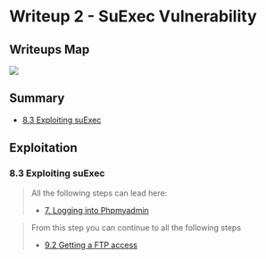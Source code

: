 # Writeup 2 - SuExec Vulnerability

## Writeups Map

![](https://i.imgur.com/LjQEswl.png)

## Summary

- [8.3 Exploiting suExec](#83-exploiting-suexec)

## Exploitation

### 8.3 Exploiting suExec

> All the following steps can lead here:
> - [7. Logging into Phpmyadmin](./Writeup1.md#7-logging-into-phpmyadmin)



> From this step you can continue to all the following steps
> - [9.2 Getting a FTP access](./Writeup1.md#92-getting-a-ftp-access)